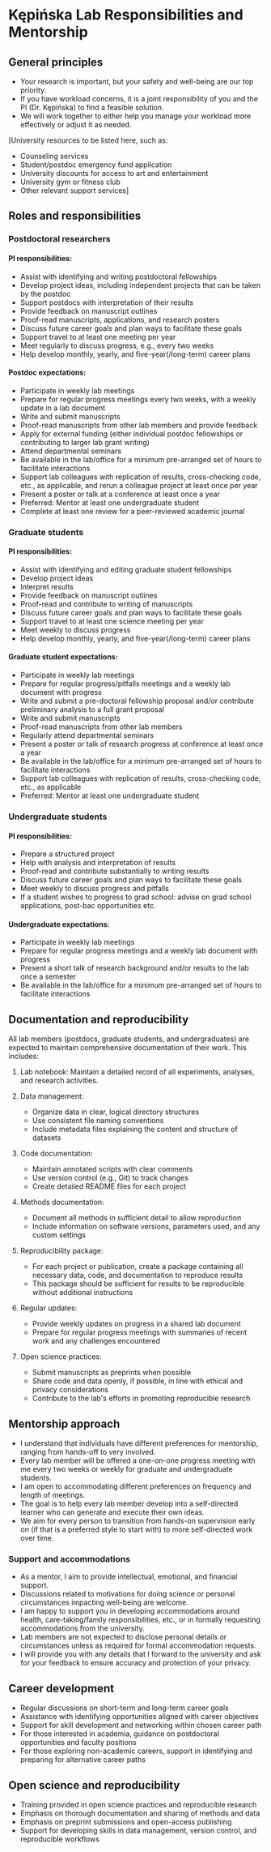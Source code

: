 # Kępińska Lab Responsibilities and Mentorship

## General principles

- Your research is important, but your safety and well-being are our top priority.
- If you have workload concerns, it is a joint responsibility of you and the PI (Dr. Kępińska) to find a feasible solution.
- We will work together to either help you manage your workload more effectively or adjust it as needed.

[University resources to be listed here, such as:
- Counseling services
- Student/postdoc emergency fund application
- University discounts for access to art and entertainment
- University gym or fitness club
- Other relevant support services]

## Roles and responsibilities

### Postdoctoral researchers

#### PI responsibilities:
- Assist with identifying and writing postdoctoral fellowships
- Develop project ideas, including independent projects that can be taken by the postdoc
- Support postdocs with interpretation of their results
- Provide feedback on manuscript outlines
- Proof-read manuscripts, applications, and research posters
- Discuss future career goals and plan ways to facilitate these goals
- Support travel to at least one meeting per year
- Meet regularly to discuss progress, e.g., every two weeks
- Help develop monthly, yearly, and five-year(/long-term) career plans

#### Postdoc expectations:
- Participate in weekly lab meetings
- Prepare for regular progress meetings every two weeks, with a weekly update in a lab document
- Write and submit manuscripts
- Proof-read manuscripts from other lab members and provide feedback
- Apply for external funding (either individual postdoc fellowships or contributing to larger lab grant writing)
- Attend departmental seminars
- Be available in the lab/office for a minimum pre-arranged set of hours to facilitate interactions 
- Support lab colleagues with replication of results, cross-checking code, etc., as applicable, and rerun a colleague project at least once per year
- Present a poster or talk at a conference at least once a year
- Preferred: Mentor at least one undergraduate student
- Complete at least one review for a peer-reviewed academic journal

### Graduate students

#### PI responsibilities:
- Assist with identifying and editing graduate student fellowships
- Develop project ideas
- Interpret results
- Provide feedback on manuscript outlines
- Proof-read and contribute to writing of manuscripts
- Discuss future career goals and plan ways to facilitate these goals
- Support travel to at least one science meeting per year
- Meet weekly to discuss progress
- Help develop monthly, yearly, and five-year(/long-term) career plans

#### Graduate student expectations:
- Participate in weekly lab meetings
- Prepare for regular progress/pitfalls meetings and a weekly lab document with progress
- Write and submit a pre-doctoral fellowship proposal and/or contribute preliminary analysis to a full grant proposal
- Write and submit manuscripts
- Proof-read manuscripts from other lab members
- Regularly attend departmental seminars
- Present a poster or talk of research progress at conference at least once a year
- Be available in the lab/office for a minimum pre-arranged set of hours to facilitate interactions
- Support lab colleagues with replication of results, cross-checking code, etc., as applicable
- Preferred: Mentor at least one undergraduate student

### Undergraduate students

#### PI responsibilities:
- Prepare a structured project
- Help with analysis and interpretation of results
- Proof-read and contribute substantially to writing results
- Discuss future career goals and plan ways to facilitate these goals
- Meet weekly to discuss progress and pitfalls
- If a student wishes to progress to grad school: advise on grad school applications, post-bac opportunities etc.

#### Undergraduate expectations:
- Participate in weekly lab meetings
- Prepare for regular progress meetings and a weekly lab document with progress
- Present a short talk of research background and/or results to the lab once a semester
- Be available in the lab/office for a minimum pre-arranged set of hours to facilitate interactions

## Documentation and reproducibility

All lab members (postdocs, graduate students, and undergraduates) are expected to maintain comprehensive documentation of their work. This includes:

1. Lab notebook: Maintain a detailed record of all experiments, analyses, and research activities.

2. Data management:
   - Organize data in clear, logical directory structures
   - Use consistent file naming conventions
   - Include metadata files explaining the content and structure of datasets

3. Code documentation:
   - Maintain annotated scripts with clear comments
   - Use version control (e.g., Git) to track changes
   - Create detailed README files for each project

4. Methods documentation:
   - Document all methods in sufficient detail to allow reproduction
   - Include information on software versions, parameters used, and any custom settings

5. Reproducibility package:
   - For each project or publication, create a package containing all necessary data, code, and documentation to reproduce results
   - This package should be sufficient for results to be reproducible without additional instructions

6. Regular updates:
   - Provide weekly updates on progress in a shared lab document
   - Prepare for regular progress meetings with summaries of recent work and any challenges encountered

7. Open science practices:
   - Submit manuscripts as preprints when possible
   - Share code and data openly, if possible, in line with ethical and privacy considerations
   - Contribute to the lab's efforts in promoting reproducible research

## Mentorship approach

- I understand that individuals have different preferences for mentorship, ranging from hands-off to very involved.
- Every lab member will be offered a one-on-one progress meeting with me every two weeks or weekly for graduate and undergraduate students.
- I am open to accommodating different preferences on frequency and length of meetings.
- The goal is to help every lab member develop into a self-directed learner who can generate and execute their own ideas.
- We aim for every person to transition from hands-on supervision early on (if that is a preferred style to start with) to more self-directed work over time.

### Support and accommodations

- As a mentor, I aim to provide intellectual, emotional, and financial support.
- Discussions related to motivations for doing science or personal circumstances impacting well-being are welcome.
- I am happy to support you in developing accommodations around health, care-taking/family responsibilities, etc., or in formally requesting accommodations from the university.
- Lab members are not expected to disclose personal details or circumstances unless as required for formal accommodation requests.
- I will provide you with any details that I forward to the university and ask for your feedback to ensure accuracy and protection of your privacy.

## Career development

- Regular discussions on short-term and long-term career goals
- Assistance with identifying opportunities aligned with career objectives
- Support for skill development and networking within chosen career path
- For those interested in academia, guidance on postdoctoral opportunities and faculty positions
- For those exploring non-academic careers, support in identifying and preparing for alternative career paths

## Open science and reproducibility

- Training provided in open science practices and reproducible research
- Emphasis on thorough documentation and sharing of methods and data
- Emphasis on preprint submissions and open-access publishing
- Support for developing skills in data management, version control, and reproducible workflows
